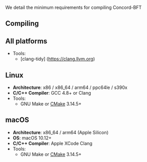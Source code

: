 We detail the minimum requirements for compiling Concord-BFT

## Compiling
## All platforms
* Tools:
    * [clang-tidy] (https://clang.llvm.org)

## Linux
* **Architecture**: x86 / x86_64 / arm64 / ppc64le / s390x
* **C/C++ Compiler**: GCC 4.8+ or Clang
* Tools:
    * GNU Make or [CMake](https://cmake.org/download/) 3.14.5+

## macOS
* **Architecture**: x86_64 / arm64 (Apple Silicon)
* **OS**: macOS 10.12+
* **C/C++ Compiler**: Apple XCode Clang
* Tools:
    * GNU Make or [CMake](https://cmake.org/download/) 3.14.5+
